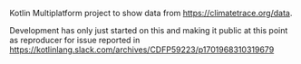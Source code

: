 Kotlin Multiplatform project to show data from https://climatetrace.org/data.

Development has only just started on this and making it public at this point as reproducer for issue reported in https://kotlinlang.slack.com/archives/CDFP59223/p1701968310319679
